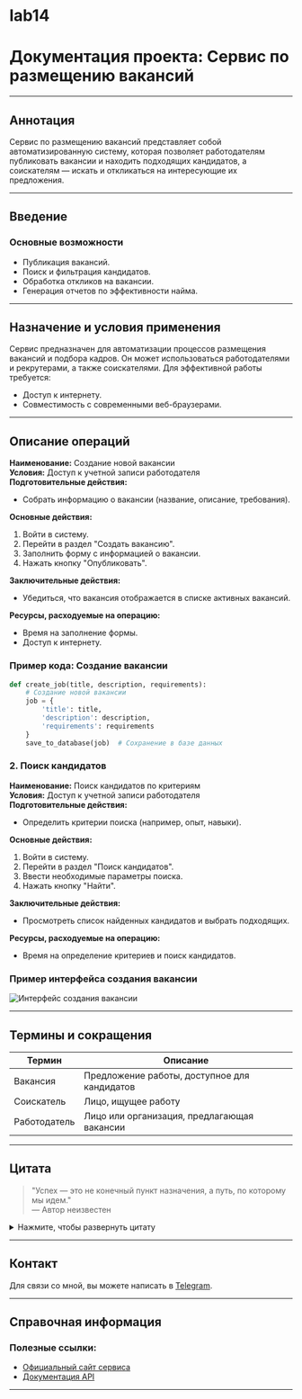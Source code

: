 # lab14
# Документация проекта: Сервис по размещению вакансий

---

## Аннотация

Сервис по размещению вакансий представляет собой автоматизированную систему, которая позволяет работодателям публиковать вакансии и находить подходящих кандидатов, а соискателям — искать и откликаться на интересующие их предложения.

---

## Введение

### Основные возможности

- Публикация вакансий.
- Поиск и фильтрация кандидатов.
- Обработка откликов на вакансии.
- Генерация отчетов по эффективности найма.

---

## Назначение и условия применения

Сервис предназначен для автоматизации процессов размещения вакансий и подбора кадров. Он может использоваться работодателями и рекрутерами, а также соискателями. Для эффективной работы требуется:

- Доступ к интернету.
- Совместимость с современными веб-браузерами.

---

## Описание операций

**Наименование:** Создание новой вакансии  
**Условия:** Доступ к учетной записи работодателя  
**Подготовительные действия:**
- Собрать информацию о вакансии (название, описание, требования).
  
**Основные действия:**
1. Войти в систему.
2. Перейти в раздел "Создать вакансию".
3. Заполнить форму с информацией о вакансии.
4. Нажать кнопку "Опубликовать".

**Заключительные действия:**
- Убедиться, что вакансия отображается в списке активных вакансий.

**Ресурсы, расходуемые на операцию:**
- Время на заполнение формы.
- Доступ к интернету.

### Пример кода: Создание вакансии

```python
def create_job(title, description, requirements):
    # Создание новой вакансии
    job = {
        'title': title,
        'description': description,
        'requirements': requirements
    }
    save_to_database(job)  # Сохранение в базе данных
```

### 2. Поиск кандидатов

**Наименование:** Поиск кандидатов по критериям  
**Условия:** Доступ к учетной записи работодателя  
**Подготовительные действия:**
- Определить критерии поиска (например, опыт, навыки).

**Основные действия:**
1. Войти в систему.
2. Перейти в раздел "Поиск кандидатов".
3. Ввести необходимые параметры поиска.
4. Нажать кнопку "Найти".

**Заключительные действия:**
- Просмотреть список найденных кандидатов и выбрать подходящих.

**Ресурсы, расходуемые на операцию:**
- Время на определение критериев и поиск кандидатов.

### Пример интерфейса создания вакансии

![Интерфейс создания вакансии](https://github.com/user-attachments/assets/dd0ebe67-940f-4905-8033-8e6c180a075d)

---

## Термины и сокращения

| Термин         | Описание                                      |
|----------------|-----------------------------------------------|
| Вакансия       | Предложение работы, доступное для кандидатов |
| Соискатель     | Лицо, ищущее работу                          |
| Работодатель    | Лицо или организация, предлагающая вакансии  |

---

## Цитата

> "Успех — это не конечный пункт назначения, а путь, по которому мы идем."  
> — Автор неизвестен

<details>
<summary>Нажмите, чтобы развернуть цитату</summary>
<br>
"Каждый шаг, который мы делаем, важен для нашего пути."
</details>

---

## Контакт

Для связи со мной, вы можете написать в [Telegram](https://t.me/ваш_никнейм).

---

## Справочная информация

### Полезные ссылки:

- [Официальный сайт сервиса](http://example.com)
- [Документация API](http://example.com/api)

---

